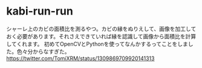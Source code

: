 # kabi-run-run
シャーレ上のカビの面積比を測るやつ。カビの縁をぬりえして、画像を加工しておく必要があります。それさえできていれば縁を認識して画像から面積比を計算してくれます。
初めてOpenCVとPythonを使ってなんかするってことをしました。色々分からなすぎた。
https://twitter.com/TomiXRM/status/1309869709920141313

